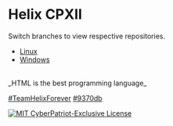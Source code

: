 # Helix CPXII
Switch branches to view respective repositories.
* [Linux](https://github.com/Cutwow/CPXII-Team-Helix/tree/linux)
* [Windows](https://github.com/Cutwow/CPXII-Team-Helix/tree/windows)
<br>
_HTML is the best programming language_

[#TeamHelixForever](http://teamhelix.me)
[#9370db](http://9370db.me)




[![MIT CyberPatriot-Exclusive License](https://img.shields.io/badge/license-MIT%20CP--Exclusive-green.svg)](https://github.com/Cutwow/CPXI-Team-Helix/blob/master/LICENSE)
